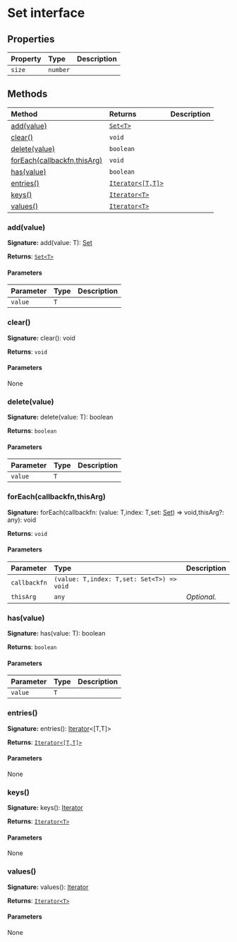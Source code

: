 # Set interface










## Properties

| Property	   | Type	| Description|
|:-------------|:-------|:-----------|
|`size`      | `number` |  |




## Methods

| Method	   |  Returns	| Description|
|:-------------|:-------|:-----------|
|[add(value)](#addvalue)      | [`Set<T>`](../es6-collections/set.md) |  |
|[clear()](#clear)      | `void` |  |
|[delete(value)](#deletevalue)      | `boolean` |  |
|[forEach(callbackfn,thisArg)](#foreachcallbackfnthisarg)      | `void` |  |
|[has(value)](#hasvalue)      | `boolean` |  |
|[entries()](#entries)      | [`Iterator<[T,T]>`](../es6-collections/iterator.md) |  |
|[keys()](#keys)      | [`Iterator<T>`](../es6-collections/iterator.md) |  |
|[values()](#values)      | [`Iterator<T>`](../es6-collections/iterator.md) |  |




### add(value)



**Signature:** add(value: T): [Set](../es6-collections/set.md)<T>

**Returns**: [`Set<T>`](../es6-collections/set.md)



#### Parameters


| Parameter	   | Type    | Description |
|:-------------|:---------------|:------------|
| `value`    | `T` |  |


### clear()



**Signature:** clear(): void

**Returns**: `void`



#### Parameters
None


### delete(value)



**Signature:** delete(value: T): boolean

**Returns**: `boolean`



#### Parameters


| Parameter	   | Type    | Description |
|:-------------|:---------------|:------------|
| `value`    | `T` |  |


### forEach(callbackfn,thisArg)



**Signature:** forEach(callbackfn: (value: T,index: T,set: [Set](../es6-collections/set.md)<T>) => void,thisArg?: any): void

**Returns**: `void`



#### Parameters


| Parameter	   | Type    | Description |
|:-------------|:---------------|:------------|
| `callbackfn`    | `(value: T,index: T,set: Set<T>) => void` |  |
| `thisArg`    | `any` | _Optional._ |


### has(value)



**Signature:** has(value: T): boolean

**Returns**: `boolean`



#### Parameters


| Parameter	   | Type    | Description |
|:-------------|:---------------|:------------|
| `value`    | `T` |  |


### entries()



**Signature:** entries(): [Iterator](../es6-collections/iterator.md)<[T,T]>

**Returns**: [`Iterator<[T,T]>`](../es6-collections/iterator.md)



#### Parameters
None


### keys()



**Signature:** keys(): [Iterator](../es6-collections/iterator.md)<T>

**Returns**: [`Iterator<T>`](../es6-collections/iterator.md)



#### Parameters
None


### values()



**Signature:** values(): [Iterator](../es6-collections/iterator.md)<T>

**Returns**: [`Iterator<T>`](../es6-collections/iterator.md)



#### Parameters
None


